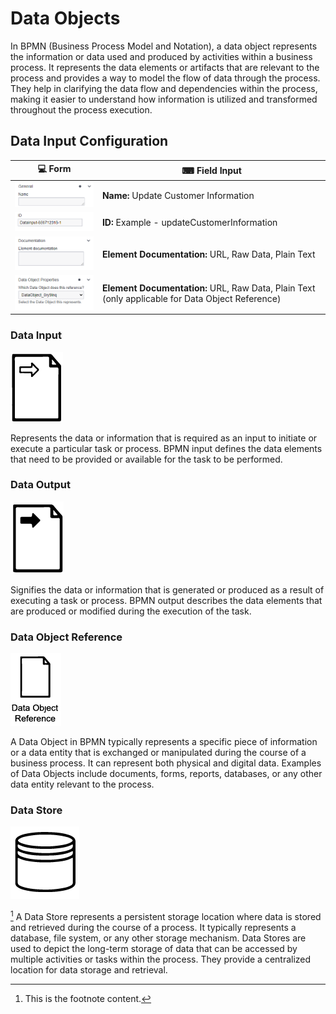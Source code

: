 # Data Objects

In BPMN (Business Process Model and Notation), a data object represents the information or data used and produced by activities within a business process. It represents the data elements or artifacts that are relevant to the process and provides a way to model the flow of data through the process.
They help in clarifying the data flow and dependencies within the process, making it easier to understand how information is utilized and transformed throughout the process execution.

## Data Input Configuration

| 💻 Form | ⌨ Field Input  | 
| --- | --- | 
|![name_field](images/name_field.png) | **Name:** Update Customer Information  |  
|![id_field](images/id_field.png) | **ID:** Example - updateCustomerInformation    | 
|![name_field](images/documentation_field.png) | **Element Documentation:** URL, Raw Data, Plain Text | 
|![name_field](images/data_object_properties.png) | **Element Documentation:** URL, Raw Data, Plain Text (only applicable for Data Object Reference) | 

[^1]: This is the footnote content.   


### Data Input

![data_input](images/data_input.png) 

Represents the data or information that is required as an input to initiate or execute a particular task or process. BPMN input defines the data elements that need to be provided or available for the task to be performed.

### Data Output

![data_output](images/data_output.png)

Signifies the data or information that is generated or produced as a result of executing a task or process. BPMN output describes the data elements that are produced or modified during the execution of the task. 

### Data Object Reference

![data_object_reference](images/data_object_reference.png)

A Data Object in BPMN typically represents a specific piece of information or a data entity that is exchanged or manipulated during the course of a business process. It can represent both physical and digital data. Examples of Data Objects include documents, forms, reports, databases, or any other data entity relevant to the process. 

### Data Store

![data_store](images/data_store.png) 

[^1] A Data Store represents a persistent storage location where data is stored and retrieved during the course of a process. It typically represents a database, file system, or any other storage mechanism. Data Stores are used to depict the long-term storage of data that can be accessed by multiple activities or tasks within the process. They provide a centralized location for data storage and retrieval.


